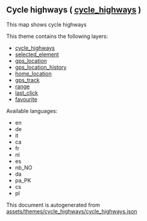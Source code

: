 [//]: # (WARNING: this file is automatically generated. Please find the sources at the bottom and edit those sources)

 Cycle highways ( [cycle_highways](https://mapcomplete.org/cycle_highways) ) 
-----------------------------------------------------------------------------



This map shows cycle highways

This theme contains the following layers:



  - [cycle_highways](../Layers/cycle_highways.md)
  - [selected_element](../Layers/selected_element.md)
  - [gps_location](../Layers/gps_location.md)
  - [gps_location_history](../Layers/gps_location_history.md)
  - [home_location](../Layers/home_location.md)
  - [gps_track](../Layers/gps_track.md)
  - [range](../Layers/range.md)
  - [last_click](../Layers/last_click.md)
  - [favourite](../Layers/favourite.md)


Available languages:



  - en
  - de
  - it
  - ca
  - fr
  - nl
  - es
  - nb_NO
  - da
  - pa_PK
  - cs
  - pl
 

This document is autogenerated from [assets/themes/cycle_highways/cycle_highways.json](https://github.com/pietervdvn/MapComplete/blob/develop/assets/themes/cycle_highways/cycle_highways.json)
